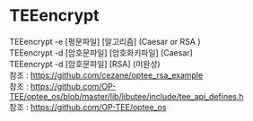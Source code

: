 # TEEencrypt
TEEencrypt -e [평문파일] [알고리즘] (Caesar or RSA )  
TEEencrypt -d [암호문파일] [암호화키파일] [Caesar]   
TEEencrypt -d [암호문파일] [RSA] (미완성)   
참조 : https://github.com/cezane/optee_rsa_example   
참조 : https://github.com/OP-TEE/optee_os/blob/master/lib/libutee/include/tee_api_defines.h   
참조 : https://github.com/OP-TEE/optee_os   
